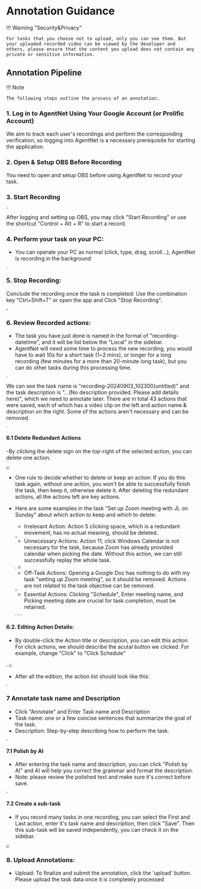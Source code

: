 # Annotation Guidance

!!! Warning "Security&Privacy"

    For tasks that you choose not to upload, only you can see them. But your uploaded recorded video can be viewed by the developer and others, please ensure that the content you upload does not contain any private or sensitive information.

## Annotation Pipeline

!!! Note

    The following steps outline the process of an annotation.

### 1. Log in to AgentNet Using Your Google Account (or Prolific Account)

We aim to track each user's recordings and perform the corresponding verification, so logging into AgentNet is a necessary prerequisite for starting the application.

### 2. Open & Setup OBS Before Recording

You need to open and setup OBS before using AgentNet to record your task.

### 3. Start Recording

<img src="../assets/1.png" style="zoom:25%;" />

After logging and setting up OBS, you may click "Start Recording" or use the shortcut "Control + Alt + R" to start a record.

### 4. Perform your task on your PC:
- You can operate your PC as normal (click, type, drag, scroll...), AgentNet is recording in the background

<img src="../assets/operate computer.png" style="zoom:21%;" />

### 5. Stop Recording:

Conclude the recording once the task is completed: Use the combination key "Ctrl+Shift+T" or open the app and Click "Stop Recording".

<img src="../assets/stop_recording.png" style="zoom:33%;" />

### 6. Review Recorded actions:
- The task you have just done is named in the format of "recording-datetime", and it will be list below the "Local" in the sidebar.
- AgentNet will need some time to process the new recording, you would have to wait 10s for a short task (1~2 mins), or longer for a long recording (few minutes for a more than 20-minute long task), but you can do other tasks during this processing time.

<img src="../assets/new_record_sidebar.png" style="zoom:21%;" />

We can see the task name is "recording-20240903_102300(untitled)" and the task description is "...(No description provided. Please add details here)", which we need to annotate later. There are in total 43 actions that were saved, each of which has a video clip on the left and action name & description on the right. Some of the actions aren't necessary and can be removed. 

<img src="../assets/first_action.png" style="zoom:21%;" />

#### 6.1 Delete Redundant Actions
 -By clicking the delete sign on the top-right of the selected action, you can delete one action.

<img src="../assets/delete.png" style="zoom:50%;" />

- One rule to decide whether to delete or keep an action: If you do this task again, without one action, you won't be able to successfully finish the task, then keep it, otherwise delete it. After deleting the redundant actions, all the actions left are key actions.

- Here are some examples in the task "Set up Zoom meeting with JL on Sunday" about which action to keep and which to delete:

  - Irrelevant Action: Action 5 clicking space, which is a redundant movement, has no actual meaning, should be deleted.

  <img src="../assets/AD_4nXc6fm-_ZSlRecodpRIhbKMnej_gKh_Ji2mIpetvXyFZ_5AyRWjnGvTcQnRZ_9e4pVstMw7frrIByaf9AKHTaSD2t_AtwOLs5ZaVqV_bp5Fe9HG67vKscf7O1SQSYzQ7U341B7tiaWaAnIPvKXyg2yzwerRN.png" style="zoom:33%;" />
  
  - Unnecessary Actions: Action 11, click Windows Calendar is not necessary for the task, because Zoom has already provided calendar when picking the date. Without this action, we can still successfully replay the whole task.

  <img src="../assets/click_calendar.png" style="zoom:22%;" />
  
  <img src="../assets/zoom_calendar.png" style="zoom:50%;" />

  - Off-Task Actions:  Opening a Google Doc has nothing to do with my task "setting up Zoom meeting", so it should be removed. Actions are not related to the task objective can be removed. 

  <img src="../assets/AD_4nXcJYgrAf3zIUi9itJU7p3_ZYVLgdFBUqvQoSgrVib8fG2i0eSGd_tSbaGKm5Zm-NBpw3CPtjUp62b0bc73jfvkVKosWiDr1TZTYPhyPkQJaB-Of6f5q2X2Uib6wGz7mnO7GuGgpazM4Py_ByO_NZrU5ZMSB.png" style="zoom:33%;" />

  
  - Essential Actions: Clicking "Schedule", Enter meeting name, and Picking meeting date are crucial for task completion, must be retained.

  <img src="../assets/click_schedule.png" style="zoom:21%;" />
  <img src="../assets/type_meeting_name.png" style="zoom:21%;" />
  <img src="../assets/pick_date.png" style="zoom:21%;" />
  

#### 6.2. Editing Action Details:

- By double-click the Action title or description, you can edit this action. For click actions, we should describe the acutal button we clicked. For example, change "Click" to "Click Schedule"

<img src="../assets/edit.png" style="zoom:22%;" />

<img src="../assets/edit1.png" style="zoom:50%;" />

- After all the edition, the action list should look like this:

<img src="../assets/final_edit.png" style="zoom:22%;" />

### 7 Annotate task name and Description

- Click "Annotate" and Enter Task name and Description
- Task name: one or a few concise sentences that summarize the goal of the task.
- Description: Step-by-step describing how to perform the task.

<img src="../assets/annotate.png" style="zoom:22%;" />

#### 7.1 Polish by AI
- After entering the task name and description, you can click "Polish by AI" and AI will help you correct the grammar and format the description.
- Note: please review the polished text and make sure it's correct before save.

<img src="../assets/polish.png" style="zoom:22%;" />

#### 7.2 Create a sub-task
- If you record many tasks in one recording, you can select the First and Last action, enter it's task name and description, then click "Save". Then this sub-task will be saved independently, you can check it on the sidebar.

<img src="../assets/cut.png" style="zoom:50%;" />

### 8. Upload Annotations:

- Upload: To finalize and submit the annotation, click the 'upload' button. Please upload the task data once it is completely processed


